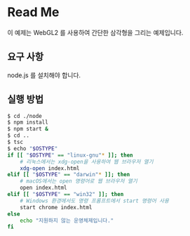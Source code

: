 # Read Me

이 예제는 WebGL2 를 사용하여 간단한 삼각형을 그리는 예제입니다.

## 요구 사항
node.js 를 설치해야 합니다.

## 실행 방법

```bash
$ cd ./node 
$ npm install
$ npm start &
$ cd ..
$ tsc
$ echo "$OSTYPE"
if [[ "$OSTYPE" == "linux-gnu"* ]]; then
    # 리눅스에서는 xdg-open을 사용하여 웹 브라우저 열기
    xdg-open index.html
elif [[ "$OSTYPE" == "darwin"* ]]; then
    # macOS에서는 open 명령어로 웹 브라우저 열기
    open index.html
elif [[ "$OSTYPE" == "win32" ]]; then
    # Windows 환경에서도 명령 프롬프트에서 start 명령어 사용
    start chrome index.html
else
    echo "지원하지 않는 운영체제입니다."
fi
```
